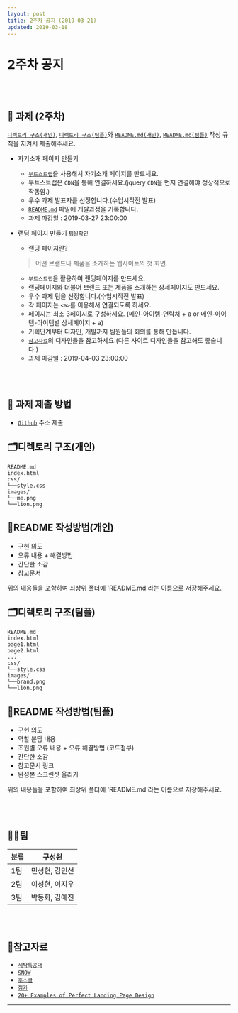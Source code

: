 ```yaml
---
layout: post
title: 2주차 공지 (2019-03-21)
updated: 2019-03-18
---
```


# 2주차 공지


<br>
<br>

## 📝 과제 (2주차)
<a href="#directory_1">`디렉토리 구조(개인)`</a>, <a href="#directory_2">`디렉토리 구조(팀플)`</a>와 <a href="#readme_1">`README.md(개인)`</a>, <a href="#readme_2">`README.md(팀플)`</a> 작성 규칙을 지켜서 제출해주세요.

- 자기소개 페이지 만들기
    - [`부트스트랩`](https://getbootstrap.com/)을 사용해서 자기소개 페이지를 만드세요.
    - 부트스트랩은 `CDN`을 통해 연결하세요.(jquery `CDN`을 먼저 연결해야 정상적으로 작동함.)
    - 우수 과제 발표자를 선정합니다.(수업시작전 발표)
    - <a href="#readme_1">`README.md`</a> 파일에 개발과정을 기록합니다.
    - 과제 마감일 : 2019-03-27 23:00:00

- 랜딩 페이지 만들기 <a href="#team">`팀원확인`</a>
    - 랜딩 페이지란?
    >어떤 브랜드나 제품을 소개하는 웹사이트의 첫 화면.
    - `부트스트랩`을 활용하여 랜딩페이지를 만드세요.
    - 랜딩페이지와 더불어 브랜드 또는 제품을 소개하는 상세페이지도 만드세요.
    - 우수 과제 팀을 선정합니다.(수업시작전 발표)
    - 각 페이지는 `<a>`를 이용해서 연결되도록 하세요.
    - 페이지는 최소 3페이지로 구성하세요. (메인-아이템-연락처 + a or 메인-아이템-아이템별 상세페이지 + a)
    - 기획단계부터 디자인, 개발까지 팀원들의 회의를 통해 만듭니다.
    - <a href="#asset">`참고자료`</a>의 디자인들을 참고하세요.(다른 사이트 디자인들을 참고해도 좋습니다.)
    - 과제 마감일 : 2019-04-03 23:00:00

<br>
<br>

## 📝 과제 제출 방법

- [`Github`](https://github.com) 주소 제출


<h2 id="directory_1">🗂디렉토리 구조(개인)</h2>

```
README.md
index.html
css/
└──style.css
images/
└──me.png
└──lion.png
```

<h2 id="readme_1">📄README 작성방법(개인)</h2>

- 구현 의도
- 오류 내용 + 해결방법
- 간단한 소감
- 참고문서

위의 내용들을 포함하여 최상위 폴더에 'README.md'라는 이름으로 저장해주세요.



<h2 id="directory_2">🗂디렉토리 구조(팀플)</h2>

```
README.md
index.html
page1.html
page2.html
...
css/
└──style.css
images/
└──brand.png
└──lion.png
```

<h2 id="readme_2">📄README 작성방법(팀플)</h2>

- 구현 의도
- 역할 분담 내용
- 조원별 오류 내용 + 오류 해결방법 (코드첨부)
- 간단한 소감
- 참고문서 링크
- 완성본 스크린샷 올리기

위의 내용들을 포함하여 최상위 폴더에 'README.md'라는 이름으로 저장해주세요.


<br>
<br>


<h2 id="team">💃🕺팀</h2>

| 	분류	| 구성원   |
| :----- | :-----------: |
| 1팀 | 민성현, 김민선 |
| 2팀 | 이성현, 이지우 |
| 3팀 | 박동화, 김예진 |


<br>
<br>

<h2 id="asset">🍬참고자료</h2>

- [`세탁특공대`](http://www.washswat.com/)
- [`SNOW`](https://snow.me/)
- [`후스콜`](https://whoscall.com/ko-KR/download/)
- [`짐카`](https://zimcar.kr/)
- [`20+ Examples of Perfect Landing Page Design`](http://designmodo.com/landing-page-examples/2/)

---

